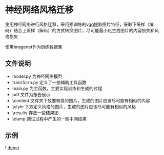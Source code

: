 # 神经网络风格迁移

使用神经网络进行风格迁移，采用预训练的vgg提取图片特征，采取下采样（编码）结合上采样（解码）的方式转换图片，尽可能最小化生成图片的内容损失和风格损失 

使用imagenet作为训练数据集

## 文件说明
+ model.py 为神经网络模型
+ transform.py 定义了一些辅助工具函数
+ main.py 为主函数，主要实现训练和生成的过程
+ pdf 文件为报告展示
+ \content 文件夹下放要转换的图片，生成的图片应该尽可能有相似的内容
+ \style 下方定义风格的图片，生成的图片应该尽可能有相似的风格
+ \results 存放一些结果图
+ \dump 调试过程中产生的一些中间结果


## 示例

! [demo](https://github.com/TrueNobility303/vgg-image-style-tranfer/blob/master/results/arc.png)


